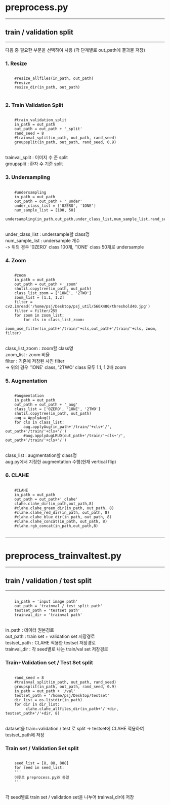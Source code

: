 # preprocess.py
***
## train / validation split
***
다음 중 필요한 부분을 선택하여 사용 (각 단계별로 out_path에 결과물 저장)
### 1. Resize
<pre>
<code>
    #resize_allfiles(in_path, out_path)
    #resize
    resize_dir(in_path, out_path)
</code>
</pre>

### 2. Train Validation Split
<pre>
<code>
    #train_validation_split
    in_path = out_path
    out_path = out_path + '_split'
    rand_seed = 8
    #trainval_split(in_path, out_path, rand_seed)
    groupsplit(in_path, out_path, rand_seed, 0.9)
</code>
</pre>
trainval_split : 이미지 수 준 split\
groupsplit : 환자 수 기준 split

### 3. Undersampling
<pre>
<code>
    #undersampling
    in_path = out_path
    out_path = out_path + '_under'
    under_class_list = ['0ZERO', '1ONE']
    num_sample_list = [100, 50]
    undersampling(in_path,out_path,under_class_list,num_sample_list,rand_seed)
</code>
</pre>
under_class_list : undersample할 class명\
num_sample_list : undersample 개수\
-> 위의 경우 '0ZERO' class 100개, '1ONE' class 50개로 undersample

### 4. Zoom
<pre>
<code>
    #zoom
    in_path = out_path
    out_path = out_path +'_zoom'
    shutil.copytree(in_path, out_path)
    class_list_zoom = ['1ONE', '2TWO']
    zoom_list = [1.1, 1.2]
    filter = cv2.imread('/home/psj/Desktop/psj_util/560X480/threshold40.jpg')
    filter = filter/255
    for zoom in zoom_list:
        for cls in class_list_zoom:
            zoom_use_filter(in_path+'/train/'+cls,out_path+'/train/'+cls, zoom, filter)
</code>
</pre>
class_list_zoom : zoom할 class명\
zoom_list : zoom 비율\
filter : 기존에 저장된 사진 filter\
-> 위의 경우 '1ONE' class, '2TWO' class 모두 1.1, 1.2배 zoom

### 5. Augmentation
<pre>
<code>
    #augmentation
    in_path = out_path
    out_path = out_path + '_aug'
    class_list = ['0ZERO', '1ONE', '2TWO']
    shutil.copytree(in_path, out_path)
    aug = ApplyAug()
    for cls in class_list:
        aug.applyAug(in_path+'/train/'+cls+'/', out_path+'/train/'+cls+'/')
        #aug.applyAugLRUD(out_path+'/train/'+cls+'/', out_path+'/train/'+cls+'/')
</code>
</pre>
class_list : augmentation할 class명\
aug.py에서 지정한 augmentation 수행(현재 vertical flip)

### 6. CLAHE
<pre>
<code>
    #CLAHE
    in_path = out_path
    out_path = out_path+'_clahe'
    clahe.clahe_dir(in_path,out_path,8)
    #clahe.clahe_green_dir(in_path, out_path, 8)
    #clahe.clahe_red_dir(in_path, out_path, 8)
    #clahe.clahe_blue_dir(in_path, out_path, 8)
    #clahe.clahe_concat(in_path, out_path, 8)
    #clahe.rgb_concat(in_path,out_path,8)
</code>
</pre>

***

# preprocess_trainvaltest.py
***
## train / validation / test split
***
<pre>
<code>
    in_path = 'input image path'
    out_path = 'trainval / test split path'
    testset_path = 'testset path'
    trainval_dir = 'trainval path'
</code>
</pre>
in_path : 데이터 원본경로\
out_path : train set + validation set 저장경로\
testset_path : CLAHE 적용한 testset 저장경로\
trainval_dir : 각 seed별로 나눈 train/val set 저장경로

### Train+Validation set / Test Set split
<pre>
<code>
    rand_seed = 8
    #trainval_split(in_path, out_path, rand_seed)
    groupsplit(in_path, out_path, rand_seed, 0.9)
    in_path = out_path + '/val'
    testset_path = '/home/psj/Desktop/testset'
    dir_list = os.listdir(in_path)
    for dir in dir_list:
         clahe.clahe_allfiles_dir(in_path+'/'+dir, testset_path+'/'+dir, 8)
</code>
</pre>
dataset을 train+validation / test 로 split -> testset에 CLAHE 적용하여 testset_path에 저장

### Train set / Validation Set split
<pre>
<code>
    seed_list = [8, 88, 888]
    for seed in seed_list:
    '''
    이후로 preprocess.py와 동일
    '''
</code>
</pre>
각 seed별로 train set / validation set을 나누어 trainval_dir에 저장
